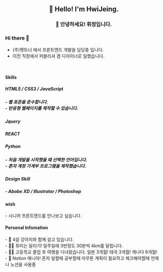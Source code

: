 <h2 align="center">👋 Hello! I'm HwiJeing.</h2>
<h3 align="center">👋 안녕하세요! 휘정입니다.</h3>

### Hi there 👋

- (주)펫트너 에서 프론트엔드 개발을 담당중 입니다.
- 이전 직장에서 퍼블리셔 겸 디자이너로 일했습니다.
<br/>

<h4> Skills </h4>
<h5> HTML5 / CSS3 / JavaScript <h5>
  - 웹 표준을 준수합니다.<br/>
  - 반응형 웹페이지를 제작할 수 있습니다.<br/>
<h5> Jquery <h5>
<h5> REACT <h5>
<h5> Python <h5>
  - 처음 개발을 시작했을 때 선택한 언어입니다.
  <br/>
  - 혼자 계정 가계부 프로그램을 제작했습니다.
  <br/>
<h5> Design Skill <h5>
  - Abobe XD / Illustrator / Photoshop 
<br/>

<h4> wish </h4>
- 시니어 프론트엔드를 만나보고 싶습니다.
<br/>

<h4> Personal Infomation </h4>
- 🐶 4살 강아지와 함께 살고 있습니다.
<br/>
- 🏃‍♀️ 취미는 달리기! 일주일에 3번정도 30분씩 4km를 달립니다.
<br/>
- 👩‍🚀 고등학교 졸업 후 여행을 다녀왔습니다. 일본 3개월! 태국 3개월! 캐나다 6개월!
<br/>
- 📝 Notion 매니아! 혼자 일할때 공부할때 아무튼 계획이 필요하고 체크해야할때 언제나 노션을 사용중
<br/>

